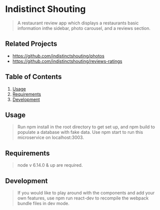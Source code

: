 # Indistinct Shouting

> A restaurant review app which displays a restaurants basic information inthe sidebar, photo carousel, and a reviews section.

## Related Projects

  - https://github.com/indistinctshouting/photos
  - https://github.com/indistinctshouting/reviews-ratings

## Table of Contents

1. [Usage](#Usage)
1. [Requirements](#requirements)
1. [Development](#development)

## Usage

> Run npm install in the root directory to get set up, and npm build to populate a database with fake data. Use npm start to run this microservice on localhost:3003.

## Requirements
> node v 6.14.0 & up are required.
  
## Development
> If you would like to play around with the components and add your own features, use npm run react-dev to recompile the webpack bundle files in dev mode.

